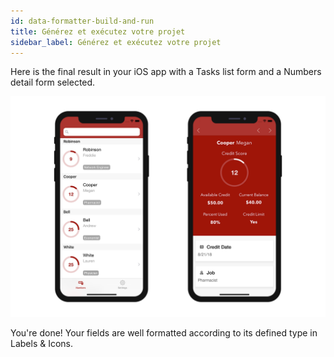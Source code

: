 ```yaml
---
id: data-formatter-build-and-run
title: Générez et exécutez votre projet
sidebar_label: Générez et exécutez votre projet
---
```

Here is the final result in your iOS app with a Tasks list form and a Numbers detail form selected.

![Result data formatter iphone](assets/data-formatter/result-data-formatter-iphone.png)

You're done! Your fields are well formatted according to its defined type in Labels & Icons.